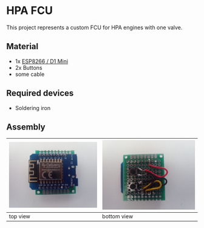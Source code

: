 
# HPA FCU

This project represents a custom FCU for HPA engines with one valve.

## Material

- 1x [ESP8266 / D1 Mini](https://www.az-delivery.de/collections/esp8266/products/d1-mini)
- 2x Buttons
- some cable

## Required devices

- Soldering iron

## Assembly

| ![top view](./images/top.jpeg) | ![bottom view](./images/bottom.jpeg) |
| ---------------------------- | ---------------------------------- |
| top view                     | bottom view                        |

